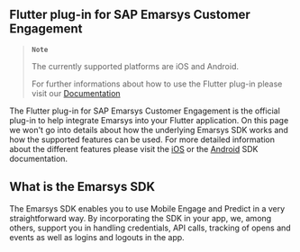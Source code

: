 ## Flutter plug-in for SAP Emarsys Customer Engagement
> __`Note`__
>
> The currently supported platforms are iOS and Android.
> 
> For further informations about how to use the Flutter plug-in please visit our [Documentation](https://github.com/emartech/flutter-emarsys-sdk/wiki)

The Flutter plug-in for SAP Emarsys Customer Engagement is the official plug-in to help integrate Emarsys into your Flutter application. 
On this page we won't go into details about how the underlying Emarsys SDK works and how the supported features can be used.
For more detailed information about the different features please visit the [iOS](https://github.com/emartech/ios-emarsys-sdk/wiki) or the [Android](https://github.com/emartech/android-emarsys-sdk/wiki) SDK documentation.

## What is the Emarsys SDK
The Emarsys SDK enables you to use Mobile Engage and Predict in a very straightforward way. By incorporating the SDK in your app, we, among others, support you in handling credentials, API calls, tracking of opens and events as well as logins and logouts in the app.
